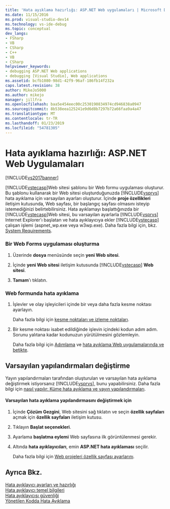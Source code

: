 ```yaml
---
title: 'Hata ayıklama hazırlığı: ASP.NET Web uygulamaları | Microsoft Docs'
ms.date: 11/15/2016
ms.prod: visual-studio-dev14
ms.technology: vs-ide-debug
ms.topic: conceptual
dev_langs:
- FSharp
- VB
- CSharp
- C++
- VB
- CSharp
helpviewer_keywords:
- debugging ASP.NET Web applications
- debugging [Visual Studio], Web applications
ms.assetid: bcfb1080-98d1-42f9-96af-186fb14f232a
caps.latest.revision: 38
author: MikeJo5000
ms.author: mikejo
manager: jillfra
ms.openlocfilehash: baa5e454eec00c2530190834974cd946838a0947
ms.sourcegitcommit: 8b538eea125241e9d6d8b7297b72a66faa9a4a47
ms.translationtype: MT
ms.contentlocale: tr-TR
ms.lasthandoff: 01/23/2019
ms.locfileid: "54781305"
---
```

# <a name="debugging-preparation-aspnet-web-applications"></a>Hata ayıklama hazırlığı: ASP.NET Web Uygulamaları
[!INCLUDE[vs2017banner](../includes/vs2017banner.md)]

[!INCLUDE[vstecasp](../includes/vstecasp-md.md)]Web sitesi şablonu bir Web formu uygulaması oluşturur. Bu şablonu kullanarak bir Web sitesi oluşturduğunuzda [!INCLUDE[vsprvs](../includes/vsprvs-md.md)] hata ayıklama için varsayılan ayarları oluşturur. İçinde **proje özellikleri** iletişim kutusunda, Web sayfası, bir başlangıç sayfası olmasını isteyip istemediğinizi belirtebilirsiniz. Hata ayıklamayı başlattığınızda bir [!INCLUDE[vstecasp](../includes/vstecasp-md.md)]Web sitesi, bu varsayılan ayarlarla [!INCLUDE[vsprvs](../includes/vsprvs-md.md)] Internet Explorer'ı başlatan ve hata ayıklayıcıya ekler [!INCLUDE[vstecasp](../includes/vstecasp-md.md)] çalışan işlemi (aspnet_wp.exe veya w3wp.exe). Daha fazla bilgi için, bkz. [System Requirements](../debugger/aspnet-debugging-system-requirements.md).  
  
### <a name="to-create-a-web-forms-application"></a>Bir Web Forms uygulaması oluşturma  
  
1.  Üzerinde **dosya** menüsünde seçin **yeni Web sitesi**.  
  
2.  İçinde **yeni Web sitesi** iletişim kutusunda [!INCLUDE[vstecasp](../includes/vstecasp-md.md)] **Web sitesi**.  
  
3.  **Tamam**'ı tıklatın.  
  
### <a name="to-debug-your-web-form"></a>Web formunda hata ayıklama  
  
1.  İşlevler ve olay işleyicileri içinde bir veya daha fazla kesme noktası ayarlayın.  
  
     Daha fazla bilgi için [kesme noktaları ve izleme noktaları](http://msdn.microsoft.com/fe4eedc1-71aa-4928-962f-0912c334d583).  
  
2.  Bir kesme noktası isabet edildiğinde işlevin içindeki kodun adım adım. Sorunu yalıtana kadar kodunuzun yürütülmesini gözlemleyin.  
  
     Daha fazla bilgi için [Adımlama](http://msdn.microsoft.com/8791dac9-64d1-4bb9-b59e-8d59af1833f9) ve [hata ayıklama Web uygulamalarında ve betikte](../debugger/debugging-web-applications-and-script.md).  
  
## <a name="changing-default-configurations"></a>Varsayılan yapılandırmaları değiştirme  
 Yayın yapılandırmaları tarafından oluşturulan ve varsayılan hata ayıklama değiştirmek istiyorsanız [!INCLUDE[vsprvs](../includes/vsprvs-md.md)], bunu yapabilirsiniz. Daha fazla bilgi için [nasıl yapılır: Küme hata ayıklama ve yayın yapılandırmaları](../debugger/how-to-set-debug-and-release-configurations.md).  
  
#### <a name="to-change-the-default-debug-configuration"></a>Varsayılan hata ayıklama yapılandırmasını değiştirmek için  
  
1.  İçinde **Çözüm Gezgini**, Web sitesini sağ tıklatın ve seçin **özellik sayfaları** açmak için **özellik sayfaları** iletişim kutusu.  
  
2.  Tıklayın **Başlat seçenekleri**.  
  
3.  Ayarlama **başlatma eylemi** Web sayfasına ilk görüntülenmesi gerekir.  
  
4.  Altında **hata ayıklayıcıları**, emin **ASP.NET hata ayıklaması** seçilir.  
  
     Daha fazla bilgi için [Web projeleri özellik sayfası ayarlarını](../debugger/property-pages-settings-for-web-projects.md).  
  
## <a name="see-also"></a>Ayrıca Bkz.  
 [Hata ayıklayıcı ayarları ve hazırlığı](../debugger/debugger-settings-and-preparation.md)   
 [Hata ayıklayıcı temel bilgileri](../debugger/debugger-basics.md)   
 [Hata ayıklayıcısı güvenliği](../debugger/debugger-security.md)   
 [Yönetilen Kodda Hata Ayıklama](../debugger/debugging-managed-code.md)

